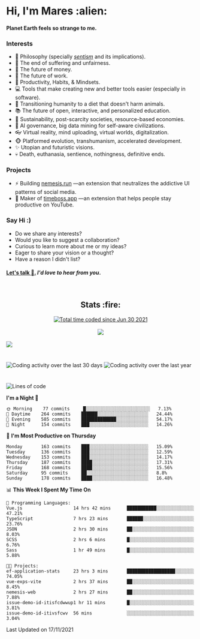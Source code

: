 <h1>Hi, I'm Mares :alien:</h1>

#### Planet Earth feels so strange to me.

### **Interests**

- 🌊 Philosophy (specially [_sentism_][sentismmedium] and its implications).
- 🎯 The end of suffering and unfairness.
- 💸 The future of money.
- 💼 The future of work.
- 🧠 Productivity, Habits, & Mindsets.
- 💻 Tools that make creating new and better tools easier (especially in software).
- 🥗 Transitioning humanity to a diet that doesn't harm animals.
- 📚 The future of open, interactive, and personalized education.
- 🌱 Sustainability, post-scarcity societies, resource-based economies.
- 🤖 AI governance, big data mining for self-aware civilizations.
- 👓 Virtual reality, mind uploading, virtual worlds, digitalization.
- 🐵 Platformed evolution, transhumanism, accelerated development.
- ✨ Utopian and futuristic visions.
- 💀 Death, euthanasia, sentience, nothingness, definitive ends.


### **Projects**

- ⚡ Building [nemesis.run](https://nemesis.run) —an extension that neutralizes the addictive UI patterns of social media.
- 💎 Maker of [timeboss.app](https://timeboss.app) —an extension that helps people stay productive on YouTube.


### **Say Hi :)**

- Do we share any interests?
- Would you like to suggest a collaboration?
- Curious to learn more about me or my ideas?
- Eager to share your vision or a thought?
- Have a reason I didn't list?

#### [Let's talk :wave:.](mailto:mareszhar@gmail.com) _I'd love to hear from you_.

[sentismmedium]: https://medium.com/@mareszhar/born-a-prisoner-a-reflection-about-life-its-struggles-and-a-plan-to-escape-d8566ce9b026

<br>

<h2 align="center">Stats :fire:</h2>

<div align="center">
  <a href="https://wakatime.com/@cfdc0e0d-4860-4b62-9ff0-cb659185525e">
    <img src="https://wakatime.com/badge/user/cfdc0e0d-4860-4b62-9ff0-cb659185525e.svg" alt="Total time coded since Jun 30 2021" />
  </a>
</div>

<br>

<div align="center">
  <img src="https://github-readme-streak-stats.herokuapp.com?user=mareszhar&theme=black-ice&hide_border=true&stroke=FFFFFF15&ring=DF8FFE&fire=DF8FFE&currStreakLabel=DF8FFE&background=1A232A&currStreakNum=86FFAB">
</div>

<!-- Add or remove this: &dates=B1AAB3FF at the end of the streak stats URL if they get bugged and aren't updating -->

<br>

<img src="https://activity-graph.herokuapp.com/graph?username=mareszhar&theme=nord&bg_color=00000000&color=979797&line=DF8FFE&point=00000000&area=true&hide_border=true">

<br>

<h1></h1>

<img src="https://wakatime.com/share/@mares/5df0ff02-9c79-41b4-b540-51dc9c65a57b.svg" alt="Coding activity over the last 30 days" />
<img src="https://wakatime.com/share/@mares/ea89ba71-f374-40af-930c-e0655909fe37.svg" alt="Coding activity over the last year" />

<h1></h1>

<!--START_SECTION:waka-->
![Lines of code](https://img.shields.io/badge/From%20Hello%20World%20I%27ve%20Written-168405%20lines%20of%20code-blue)

**I'm a Night 🦉** 

```text
🌞 Morning    77 commits     █░░░░░░░░░░░░░░░░░░░░░░░░   7.13% 
🌆 Daytime    264 commits    ██████░░░░░░░░░░░░░░░░░░░   24.44% 
🌃 Evening    585 commits    █████████████░░░░░░░░░░░░   54.17% 
🌙 Night      154 commits    ███░░░░░░░░░░░░░░░░░░░░░░   14.26%

```
📅 **I'm Most Productive on Thursday** 

```text
Monday       163 commits    ███░░░░░░░░░░░░░░░░░░░░░░   15.09% 
Tuesday      136 commits    ███░░░░░░░░░░░░░░░░░░░░░░   12.59% 
Wednesday    153 commits    ███░░░░░░░░░░░░░░░░░░░░░░   14.17% 
Thursday     187 commits    ████░░░░░░░░░░░░░░░░░░░░░   17.31% 
Friday       168 commits    ████░░░░░░░░░░░░░░░░░░░░░   15.56% 
Saturday     95 commits     ██░░░░░░░░░░░░░░░░░░░░░░░   8.8% 
Sunday       178 commits    ████░░░░░░░░░░░░░░░░░░░░░   16.48%

```


📊 **This Week I Spent My Time On** 

```text
💬 Programming Languages: 
Vue.js                   14 hrs 42 mins      ███████████░░░░░░░░░░░░░░   47.21% 
TypeScript               7 hrs 23 mins       ██████░░░░░░░░░░░░░░░░░░░   23.76% 
JSON                     2 hrs 30 mins       ██░░░░░░░░░░░░░░░░░░░░░░░   8.03% 
SCSS                     2 hrs 6 mins        █░░░░░░░░░░░░░░░░░░░░░░░░   6.76% 
Sass                     1 hr 49 mins        █░░░░░░░░░░░░░░░░░░░░░░░░   5.88%

🐱‍💻 Projects: 
ef-application-stats     23 hrs 3 mins       ██████████████████░░░░░░░   74.05% 
vue-exps-vite            2 hrs 37 mins       ██░░░░░░░░░░░░░░░░░░░░░░░   8.45% 
nemesis-web              2 hrs 27 mins       ██░░░░░░░░░░░░░░░░░░░░░░░   7.88% 
issue-demo-id-itisfcdwwup1 hr 11 mins        █░░░░░░░░░░░░░░░░░░░░░░░░   3.81% 
issue-demo-id-itivsfcwv  56 mins             ░░░░░░░░░░░░░░░░░░░░░░░░░   3.04%

```


 Last Updated on 17/11/2021
<!--END_SECTION:waka-->

